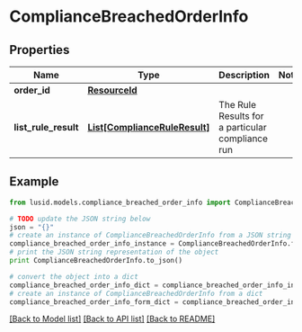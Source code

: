 # ComplianceBreachedOrderInfo


## Properties
Name | Type | Description | Notes
------------ | ------------- | ------------- | -------------
**order_id** | [**ResourceId**](ResourceId.md) |  | 
**list_rule_result** | [**List[ComplianceRuleResult]**](ComplianceRuleResult.md) | The Rule Results for a particular compliance run | 

## Example

```python
from lusid.models.compliance_breached_order_info import ComplianceBreachedOrderInfo

# TODO update the JSON string below
json = "{}"
# create an instance of ComplianceBreachedOrderInfo from a JSON string
compliance_breached_order_info_instance = ComplianceBreachedOrderInfo.from_json(json)
# print the JSON string representation of the object
print ComplianceBreachedOrderInfo.to_json()

# convert the object into a dict
compliance_breached_order_info_dict = compliance_breached_order_info_instance.to_dict()
# create an instance of ComplianceBreachedOrderInfo from a dict
compliance_breached_order_info_form_dict = compliance_breached_order_info.from_dict(compliance_breached_order_info_dict)
```
[[Back to Model list]](../README.md#documentation-for-models) [[Back to API list]](../README.md#documentation-for-api-endpoints) [[Back to README]](../README.md)


